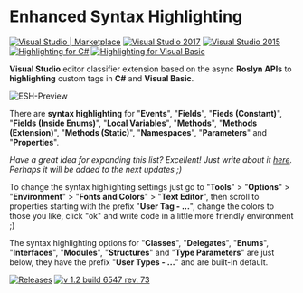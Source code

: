 # Enhanced Syntax Highlighting
[![Visual Studio | Marketplace](https://img.shields.io/badge/Visual%20Studio%20%7C%20Marketplace-1.2-green.svg?style=flat-square&colorB=8631C7&logo=data%3Aimage%2Fpng%3Bbase64%2CiVBORw0KGgoAAAANSUhEUgAAABwAAAAcCAYAAAByDd%2BUAAAAGXRFWHRTb2Z0d2FyZQBBZG9iZSBJbWFnZVJlYWR5ccllPAAAAgtJREFUeNq01s9LlEEcx3F3i1gUIkEsWJEiiZR2A0tJXIKuS5cW9GyE%2FgEZCOGC4MEfGB1ClD20Fy%2B6RURQQR4NikBBg06FINopjdZSWNun9%2BA8MD3OjM%2BzPg68Ls%2FM83yY7zwzzxNxHKcq5JbBLeSwcqBXBIboJtac%2FfYdeaQRc8eEHfbD0bdlDOFSJKSSpvAc9YeM%2BxQNIawDz3yEiXZKDYzjesCwdrzAWZ%2Fjy6L2UWTwDbvo97lmbVh3grVFceOgpuMpzljCWpW3MVCgKOl5zdTv4g2uaPquyjI2GMr2GdummorAkqHvBublRnZbUoY1Gu7Jowd7xlVkmlPKlMU6Fj1l%2BIsBWcavlnJNyHJfwG%2FbGqqBk%2BhGSTPY9JA93FfW9zK2TYEnPROOYQ418ixU%2B6s1BSriHgp%2B95F340eUteiVDzS1L0gHCdMFqk28MFuWfvE2LgQ9lkwzFFvlteVtFK0Lr1B3lMA%2FOIeXSPi4%2FzbeoqnSwIvyIE56rn%2FAuOEZ1%2FAOne5OsyZ6toWuzaJWvvIPLON%2Byo9tXLOX%2F9uH04bOkjxnvefogCV0B4%2BxaQvMaTo2cMdyeD88pCplW2ACBeXiezT7%2BDxlK%2FlaqA%2FowxOcDvAfM3SUwEoNBwhcCuOfJotRn2NPhPmbOGaZ2S%2FMIBX2j%2FCEJ2gVI2g5jh9h1yN8RC%2FqvP3%2FBBgAP9DoY%2BErIbwAAAAASUVORK5CYII%3D)](https://marketplace.visualstudio.com/items?itemName=StanislavKuzmichArtStea1th.EnhancedSyntaxHighlighting) [![Visual Studio 2017](https://img.shields.io/badge/Visual%20Studio-2017-green.svg?style=flat-square&colorB=8631C7)](https://marketplace.visualstudio.com/items?itemName=StanislavKuzmichArtStea1th.EnhancedSyntaxHighlighting) [![Visual Studio 2015](https://img.shields.io/badge/Visual%20Studio-2015-green.svg?style=flat-square&colorB=8631C7)](https://marketplace.visualstudio.com/items?itemName=StanislavKuzmichArtStea1th.EnhancedSyntaxHighlighting) [![Highlighting for C#](https://img.shields.io/badge/Highlighting%20for%3A-C%23-green.svg?style=flat-square&colorB=9FB861)](#) [![Highlighting for Visual Basic](https://img.shields.io/badge/Highlighting%20for%3A-Visual%20Basic-blue.svg?style=flat-square&colorB=4A90CE)](#)

**Visual Studio** editor classifier extension based on the async **Roslyn APIs** to **highlighting** custom tags in **C#** and **Visual Basic**.

![ESH-Preview](https://raw.githubusercontent.com/Art-Stea1th/Enhanced-Syntax-Highlighting/master/Extension/ASD.ESH/Assets/Preview.png)

There are **syntax highlighting** for "**Events**", "**Fields**", "**Fieds (Constant)**", "**Fields (Inside Enums)**", "**Local Variables**", "**Methods**", "**Methods (Extension)**", "**Methods (Static)**", "**Namespaces**", "**Parameters**" and "**Properties**".

*Have a great idea for expanding this list? Excellent! Just write about it [here](https://github.com/Art-Stea1th/Enhanced-Syntax-Highlighting/issues/7). Perhaps it will be added to the next updates ;)*

To change the syntax highlighting settings just go to "**Tools**" > "**Options**" > "**Environment**" > "**Fonts and Colors**" > "**Text Editor**", then scroll to properties starting with the prefix "**User Tag - ...**", change the colors to those you like, click "ok" and write code in a little more friendly environment ;)

The syntax highlighting options for "**Classes**", "**Delegates**", "**Enums**", "**Interfaces**", "**Modules**", "**Structures**" and "**Type Parameters**" are just below, they have the prefix "**User Types - ...**" and are built-in default.

[![Releases](https://img.shields.io/badge/Releases-All-green.svg?style=flat-square&colorB=9FB861)](https://github.com/Art-Stea1th/Enhanced-Syntax-Highlighting/releases) [![v 1.2 build 6547 rev. 73](https://img.shields.io/badge/v%201.2%20build%206551%20rev.%2038038-Latest-green.svg?style=flat-square&colorB=9FB861)](https://github.com/Art-Stea1th/Enhanced-Syntax-Highlighting/releases/tag/1.2.6551.38038)
